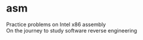 # asm
Practice problems on Intel x86 assembly\
On the journey to study software reverse engineering
